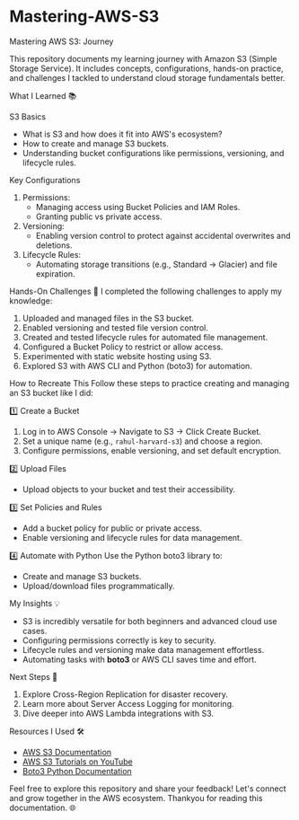 # Mastering-AWS-S3
Mastering AWS S3: Journey

This repository documents my learning journey with Amazon S3 (Simple Storage Service). It includes concepts, configurations, hands-on practice, and challenges I tackled to understand cloud storage fundamentals better.

What I Learned 📚

S3 Basics
- What is S3 and how does it fit into AWS's ecosystem?
- How to create and manage S3 buckets.
- Understanding bucket configurations like permissions, versioning, and lifecycle rules.

Key Configurations
1. Permissions:
   - Managing access using Bucket Policies and IAM Roles.
   - Granting public vs private access.
2. Versioning:
   - Enabling version control to protect against accidental overwrites and deletions.
3. Lifecycle Rules:
   - Automating storage transitions (e.g., Standard → Glacier) and file expiration.


Hands-On Challenges 🧪
I completed the following challenges to apply my knowledge:
1. Uploaded and managed files in the S3 bucket.
2. Enabled versioning and tested file version control.
3. Created and tested lifecycle rules for automated file management.
4. Configured a Bucket Policy to restrict or allow access.
5. Experimented with static website hosting using S3.
6. Explored S3 with AWS CLI and Python (boto3) for automation.



How to Recreate This
Follow these steps to practice creating and managing an S3 bucket like I did:

 1️⃣ Create a Bucket
1. Log in to AWS Console → Navigate to S3 -> Click Create Bucket.
2. Set a unique name (e.g., `rahul-harvard-s3`) and choose a region.
3. Configure permissions, enable versioning, and set default encryption.

 2️⃣ Upload Files
- Upload objects to your bucket and test their accessibility.

 3️⃣ Set Policies and Rules
- Add a bucket policy for public or private access.
- Enable versioning and lifecycle rules for data management.

 4️⃣ Automate with Python
Use the Python boto3 library to:
- Create and manage S3 buckets.
- Upload/download files programmatically.

My Insights 💡
- S3 is incredibly versatile for both beginners and advanced cloud use cases.
- Configuring permissions correctly is key to security.
- Lifecycle rules and versioning make data management effortless.
- Automating tasks with **boto3** or AWS CLI saves time and effort.


Next Steps 🚀
1. Explore Cross-Region Replication for disaster recovery.
2. Learn more about Server Access Logging for monitoring.
3. Dive deeper into AWS Lambda integrations with S3.


Resources I Used 🛠️
- [AWS S3 Documentation](https://docs.aws.amazon.com/s3/index.html)
- [AWS S3 Tutorials on YouTube](https://www.youtube.com/AWSOnlineTechTalks)
- [Boto3 Python Documentation](https://boto3.amazonaws.com/v1/documentation/api/latest/index.html)


Feel free to explore this repository and share your feedback! Let's connect and grow together in the AWS ecosystem. Thankyou for reading this documentation. 🌐

